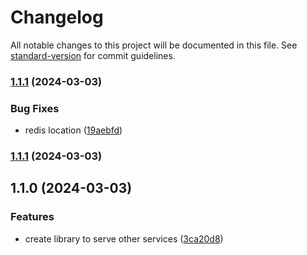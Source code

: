 # Changelog

All notable changes to this project will be documented in this file. See [standard-version](https://github.com/conventional-changelog/standard-version) for commit guidelines.

### [1.1.1](https://github.com/achwanyusuf/carrent-lib/compare/v1.1.0...v1.1.1) (2024-03-03)


### Bug Fixes

* redis location ([19aebfd](https://github.com/achwanyusuf/carrent-lib/commit/19aebfd51c37a7245f042f1e150691f2468ec4c7))

### [1.1.1](https://github.com/achwanyusuf/carrent-lib/compare/v1.1.0...v1.1.1) (2024-03-03)

## 1.1.0 (2024-03-03)


### Features

* create library to serve other services ([3ca20d8](https://github.com/achwanyusuf/carrent-lib/commit/3ca20d83146fa7286e2f08590488b4756835dae8))
